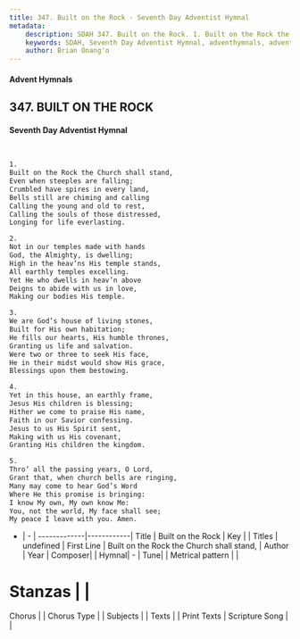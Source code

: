 ```yaml
---
title: 347. Built on the Rock - Seventh Day Adventist Hymnal
metadata:
    description: SDAH 347. Built on the Rock. 1. Built on the Rock the Church shall stand, Even when steeples are falling; Crumbled have spires in every land, Bells still are chiming and calling Calling the young and old to rest, Calling the souls of those distressed, Longing for life everlasting.
    keywords: SDAH, Seventh Day Adventist Hymnal, adventhymnals, advent hymnals, Built on the Rock, Built on the Rock the Church shall stand, 
    author: Brian Onang'o
---
```


#### Advent Hymnals
## 347. BUILT ON THE ROCK
#### Seventh Day Adventist Hymnal

```txt


1.
Built on the Rock the Church shall stand,
Even when steeples are falling;
Crumbled have spires in every land,
Bells still are chiming and calling
Calling the young and old to rest,
Calling the souls of those distressed,
Longing for life everlasting.

2.
Not in our temples made with hands
God, the Almighty, is dwelling;
High in the heav’ns His temple stands,
All earthly temples excelling.
Yet He who dwells in heav’n above
Deigns to abide with us in love,
Making our bodies His temple.

3.
We are God’s house of living stones,
Built for His own habitation;
He fills our hearts, His humble thrones,
Granting us life and salvation.
Were two or three to seek His face,
He in their midst would show His grace,
Blessings upon them bestowing.

4.
Yet in this house, an earthly frame,
Jesus His children is blessing;
Hither we come to praise His name,
Faith in our Savior confessing.
Jesus to us His Spirit sent,
Making with us His covenant,
Granting His children the kingdom.

5.
Thro‘ all the passing years, O Lord,
Grant that, when church bells are ringing,
Many may come to hear God’s Word
Where He this promise is bringing:
I know My own, My own know Me:
You, not the world, My face shall see;
My peace I leave with you. Amen.


```

- |   -  |
-------------|------------|
Title | Built on the Rock |
Key |  |
Titles | undefined |
First Line | Built on the Rock the Church shall stand, |
Author | 
Year | 
Composer|  |
Hymnal|  - |
Tune|  |
Metrical pattern | |
# Stanzas |  |
Chorus |  |
Chorus Type |  |
Subjects |  |
Texts |  |
Print Texts | 
Scripture Song |  |
  
